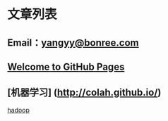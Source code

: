 # 文章列表
## Email：yangyy@bonree.com
## [Welcome to GitHub Pages](https://github.com/yangyunhappy/yangyunhappy.github.io/blob/master/welcome.md)
## [机器学习] (http://colah.github.io/)
[hadoop](https://www.cnblogs.com/nucdy/p/5892179.html)
